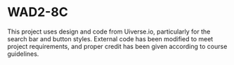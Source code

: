 # WAD2-8C
This project uses design and code from Uiverse.io, particularly for the search bar and button styles. External code has been modified to meet project requirements, and proper credit has been given according to course guidelines.
